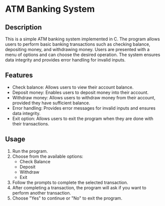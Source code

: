 # ATM Banking System

## Description
This is a simple ATM banking system implemented in C. The program allows users to perform basic banking transactions such as checking balance, depositing money, and withdrawing money. Users are presented with a menu of options and can choose the desired operation. The system ensures data integrity and provides error handling for invalid inputs.

## Features
- Check balance: Allows users to view their account balance.
- Deposit money: Enables users to deposit money into their account.
- Withdraw money: Allows users to withdraw money from their account, provided they have sufficient balance.
- Error handling: Provides error messages for invalid inputs and ensures data integrity.
- Exit option: Allows users to exit the program when they are done with their transactions.

## Usage
1. Run the program.
2. Choose from the available options:
    - Check Balance
    - Deposit
    - Withdraw
    - Exit
3. Follow the prompts to complete the selected transaction.
4. After completing a transaction, the program will ask if you want to perform another transaction.
5. Choose "Yes" to continue or "No" to exit the program.




